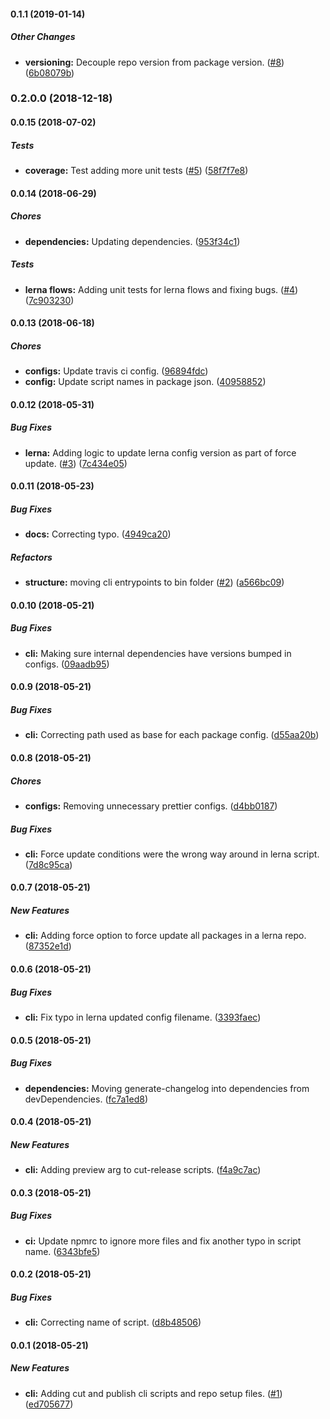 #### 0.1.1 (2019-01-14)

##### Other Changes

* **versioning:**  Decouple repo version from package version. ([#8](https://github.com/bad-batch/cutoff/pull/8)) ([6b08079b](https://github.com/bad-batch/cutoff/commit/6b08079b494c6cd83d42809e2cbe2f4276f4af40))

### 0.2.0.0 (2018-12-18)

#### 0.0.15 (2018-07-02)

##### Tests

* **coverage:**  Test adding more unit tests ([#5](https://github.com/bad-batch/cutoff/pull/5)) ([58f7f7e8](https://github.com/bad-batch/cutoff/commit/58f7f7e828ca21e79b95ec41d0ea8969d8ccfce0))

#### 0.0.14 (2018-06-29)

##### Chores

* **dependencies:**  Updating dependencies. ([953f34c1](https://github.com/bad-batch/cutoff/commit/953f34c1227cd058212ff45f23b4b5fb247e671f))

##### Tests

* **lerna flows:**  Adding unit tests for lerna flows and fixing bugs. ([#4](https://github.com/bad-batch/cutoff/pull/4)) ([7c903230](https://github.com/bad-batch/cutoff/commit/7c9032300af64a39ef09a9ee4698b522cf1e8040))

#### 0.0.13 (2018-06-18)

##### Chores

* **configs:**  Update travis ci config. ([96894fdc](https://github.com/bad-batch/cutoff/commit/96894fdc367f19058b8f69ed4de26da29baf5e93))
* **config:**  Update script names in package json. ([40958852](https://github.com/bad-batch/cutoff/commit/409588521b1d0ef20e8d97e33fdd648728d85677))

#### 0.0.12 (2018-05-31)

##### Bug Fixes

* **lerna:**  Adding logic to update lerna config version as part of force update. ([#3](https://github.com/dylanaubrey/component-library/pull/3)) ([7c434e05](https://github.com/dylanaubrey/component-library/commit/7c434e056091a130d98db66e116ac2fd0e91b18b))

#### 0.0.11 (2018-05-23)

##### Bug Fixes

* **docs:**  Correcting typo. ([4949ca20](https://github.com/dylanaubrey/component-library/commit/4949ca2004739bd7e38ac8e183ef00e7eae98f0c))

##### Refactors

* **structure:**  moving cli entrypoints to bin folder ([#2](https://github.com/dylanaubrey/component-library/pull/2)) ([a566bc09](https://github.com/dylanaubrey/component-library/commit/a566bc09b5c8daed5f2c400fcddd964c322398d8))

#### 0.0.10 (2018-05-21)

##### Bug Fixes

* **cli:**  Making sure internal dependencies have versions bumped in configs. ([09aadb95](https://github.com/dylanaubrey/component-library/commit/09aadb95f5fa688cd793b64e00ff6b02baad1ba8))

#### 0.0.9 (2018-05-21)

##### Bug Fixes

* **cli:**  Correcting path used as base for each package config. ([d55aa20b](https://github.com/dylanaubrey/component-library/commit/d55aa20b91ed066302028d8efea4536052065623))

#### 0.0.8 (2018-05-21)

##### Chores

* **configs:**  Removing unnecessary prettier configs. ([d4bb0187](https://github.com/dylanaubrey/component-library/commit/d4bb0187100555a08a02fe05b39efc740c8cb524))

##### Bug Fixes

* **cli:**  Force update conditions were the wrong way around in lerna script. ([7d8c95ca](https://github.com/dylanaubrey/component-library/commit/7d8c95ca1f9610b8351881caf1c78a29786f760d))

#### 0.0.7 (2018-05-21)

##### New Features

* **cli:**  Adding force option to force update all packages in a lerna repo. ([87352e1d](https://github.com/dylanaubrey/component-library/commit/87352e1dd35367479c4873366474c5f97a26295f))

#### 0.0.6 (2018-05-21)

##### Bug Fixes

* **cli:**  Fix typo in lerna updated config filename. ([3393faec](https://github.com/dylanaubrey/component-library/commit/3393faecb83d1c8b16fa49668a1bde97cbb45df0))

#### 0.0.5 (2018-05-21)

##### Bug Fixes

* **dependencies:**  Moving generate-changelog into dependencies from devDependencies. ([fc7a1ed8](https://github.com/dylanaubrey/component-library/commit/fc7a1ed8842f1e6892fba15caf5c4a98927bc71a))

#### 0.0.4 (2018-05-21)

##### New Features

* **cli:**  Adding preview arg to cut-release scripts. ([f4a9c7ac](https://github.com/dylanaubrey/component-library/commit/f4a9c7acfbc528b294dd5871c4667dd866b9fcb0))

#### 0.0.3 (2018-05-21)

##### Bug Fixes

* **ci:**  Update npmrc to ignore more files and fix another typo in script name. ([6343bfe5](https://github.com/dylanaubrey/component-library/commit/6343bfe52dabcc6c967e2016acda7534eae8c7b2))

#### 0.0.2 (2018-05-21)

##### Bug Fixes

* **cli:**  Correcting name of script. ([d8b48506](https://github.com/dylanaubrey/component-library/commit/d8b48506f11801d0ec5d383d0e3e63771c20c0e5))

#### 0.0.1 (2018-05-21)

##### New Features

* **cli:**  Adding cut and publish cli scripts and repo setup files. ([#1](https://github.com/dylanaubrey/component-library/pull/1)) ([ed705677](https://github.com/dylanaubrey/component-library/commit/ed7056770e932df12567bc218c84f1039e68cf78))

